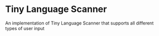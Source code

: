 # Tiny Language Scanner
 An implementation of Tiny Language Scanner that supports all different types of user input
